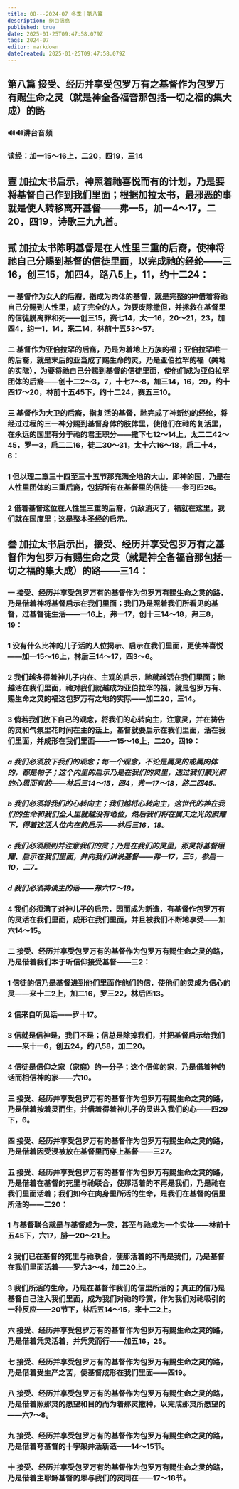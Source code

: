 ```yaml
---
title: 08---2024-07 冬季｜第八篇
description: 纲目信息
published: true
date: 2025-01-25T09:47:58.079Z
tags: 2024-07
editor: markdown
dateCreated: 2025-01-25T09:47:58.079Z
---
```


## 第八篇    接受、经历并享受包罗万有之基督作为包罗万有赐生命之灵（就是神全备福音那包括一切之福的集大成）的路

### 🔊🔊讲台音频

### 读经：加一15～16上，二20，四19，三14

## 壹	加拉太书启示，神照着祂喜悦而有的计划，乃是要将基督自己作到我们里面；根据加拉太书，最邪恶的事就是使人转移离开基督——弗一5，加一4～17，二20，四19，诗歌三九九首。

## 贰	加拉太书陈明基督是在人性里三重的后裔，使神将祂自己分赐到基督的信徒里面，以完成祂的经纶——三16，创三15，加四4，路八5上，11，约十二24：

### 一	基督作为女人的后裔，指成为肉体的基督，就是完整的神借着将祂自己分赐到人性里，成了完全的人，为要废除撒但，并拯救在基督里的信徒脱离罪和死——创三15，赛七14，太一16，20～21，23，加四4，约一1，14，来二14，林前十五53～57。

### 二	基督作为亚伯拉罕的后裔，乃是为着地上万族的福；亚伯拉罕唯一的后裔，就是末后的亚当成了赐生命的灵，乃是亚伯拉罕的福（美地的实际），为要将祂自己分赐到基督的信徒里面，使他们成为亚伯拉罕团体的后裔——创十二2～3，7，十七7～8，加三14，16，29，约十四17～20，林前十五45下，约十二24，赛五三10。

### 三	基督作为大卫的后裔，指复活的基督，祂完成了神新约的经纶，将经过过程的三一神分赐到基督身体的肢体里，使他们在祂的复活里，在永远的国里有分于祂的君王职分——撒下七12～14上，太二二42～45，罗一3，启二二16，徒二30～31，太十六16～18，启二十4，6：

### 1	但以理二章三十四至三十五节那充满全地的大山，即神的国，乃是在人性里团体的三重后裔，包括所有在基督里的信徒——参可四26。

### 2	借着基督这位在人性里三重的后裔，仇敌消灭了，福就在这里，我们就在国度里；这是整本圣经的启示。

## 叁	加拉太书启示出，接受、经历并享受包罗万有之基督作为包罗万有赐生命之灵（就是神全备福音那包括一切之福的集大成）的路——三14：

### 一	接受、经历并享受包罗万有的基督作为包罗万有赐生命之灵的路，乃是借着神将基督启示在我们里面；我们乃是照着我们所看见的基督，过基督徒生活——一16上，弗一17，创十三14～18，弗三8，19：

### 1	没有什么比神的儿子活的人位揭示、启示在我们里面，更使神喜悦——加一15～16上，林后三14～17，四3～6。

### 2	我们越多得着神儿子内在、主观的启示，祂就越活在我们里面；祂越活在我们里面，祂对我们就越成为亚伯拉罕的福，就是包罗万有、赐生命之灵的福这包罗万有之地的实际——加二20，三14。

### 3	倘若我们放下自己的观念，将我们的心转向主，注意灵，并在祷告的灵和气氛里花时间在主的话上，基督就要启示在我们里面，活在我们里面，并成形在我们里面——一15～16上，二20，四19：

### *a	我们必须放下我们的观念；每一个观念，不论是属灵的或属肉体的，都是帕子；这个内里的启示乃是在我们的灵里，透过我们蒙光照的心思而有的——林后三14～15，四4，弗一17～18，路二四45。*

### *b	我们必须将我们的心转向主；我们越将心转向主，这世代的神在我们的生命和我们全人里就越没有地位，然后我们将在属天之光的照耀下，得着这活人位内在的启示——林后三16，18。*

### *c	我们必须顾到并注意我们的灵；乃是在我们的灵里，那灵将基督照耀、启示在我们里面，并向我们讲说基督——弗一17，三5，参启一10，二7。*

### *d	我们必须祷读主的话——弗六17～18。*

### 4	我们必须满了对神儿子的启示，因而成为新造，有基督作包罗万有的灵活在我们里面，成形在我们里面，并且被我们不断地享受——加六14～15。

### 二	接受、经历并享受包罗万有的基督作为包罗万有赐生命之灵的路，乃是借着我们本于听信仰接受基督——三2：

### 1	信徒的信乃是基督进到他们里面作他们的信，使他们的灵成为信心的灵——来十二2上，加二16，罗三22，林后四13。

### 2	信来自听见话——罗十17。

### 3	信就是信神是，我们不是；信总是除掉我们，并把基督启示给我们——来十一6，创五24，约八58，加二20。

### 4	信徒是信仰之家（家庭）的一分子；这个信仰的家，乃是借着神的话而相信神的家——六10。

### 三	接受、经历并享受包罗万有的基督作为包罗万有赐生命之灵的路，乃是借着按着灵而生，并借着得着神儿子的灵进入我们的心——四29下，6。

### 四	接受、经历并享受包罗万有的基督作为包罗万有赐生命之灵的路，乃是借着因受浸被放在基督里而穿上基督——三27。

### 五	接受、经历并享受包罗万有的基督作为包罗万有赐生命之灵的路，乃是借着在基督的死里与祂联合，使那活着的不再是我们，乃是祂在我们里面活着；我们如今在肉身里所活的生命，是我们在基督的信里所活的——二20：

### 1	与基督联合就是与基督成为一灵，甚至与祂成为一个实体——林前十五45下，六17，腓一20～21上。

### 2	我们已在基督的死里与祂联合，使那活着的不再是我们，乃是基督在我们里面活着——罗六3～4，加二20上。

### 3	我们所活的生命，乃是在基督作我们的信里所活的；真正的信乃是基督自己注入我们里面，成为我们对祂的珍赏，作为我们对祂吸引的一种反应——20节下，林后五14～15，来十二2上。

### 六	接受、经历并享受包罗万有的基督作为包罗万有赐生命之灵的路，乃是借着凭灵活着，并凭灵而行——加五16，25。

### 七	接受、经历并享受包罗万有的基督作为包罗万有赐生命之灵的路，乃是借着受生产之苦，使基督成形在我们里面——四19。

### 八	接受、经历并享受包罗万有的基督作为包罗万有赐生命之灵的路，乃是借着照那灵的愿望和目的而为着那灵撒种，以完成那灵所愿望的——六7～8。

### 九	接受、经历并享受包罗万有的基督作为包罗万有赐生命之灵的路，乃是借着夸基督的十字架并活新造——14～15节。

### 十	接受、经历并享受包罗万有的基督作为包罗万有赐生命之灵的路，乃是借着主耶稣基督的恩与我们的灵同在——17～18节。

<!-- Google tag (gtag.js) -->
<script async src="https://www.googletagmanager.com/gtag/js?id=G-1P8709Z16T"></script>
<script>
  window.dataLayer = window.dataLayer || [];
  function gtag(){dataLayer.push(arguments);}
  gtag('js', new Date());

  gtag('config', 'G-1P8709Z16T');
</script>